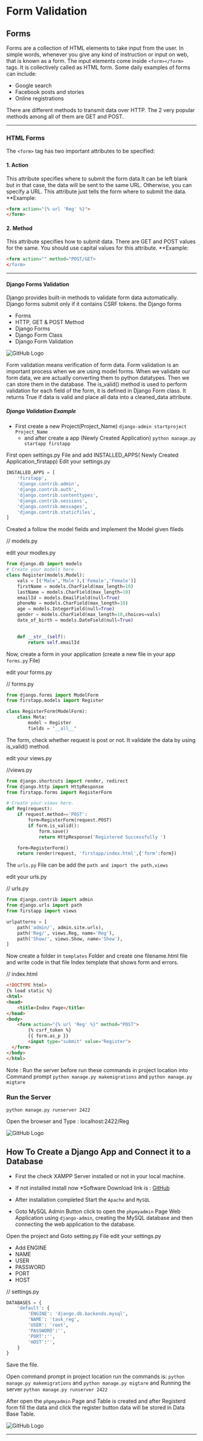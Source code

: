 # Form Validation

## Forms
Forms are a collection of HTML elements to take input from the user. In simple words, whenever you give any kind of instruction or input on web, that is known as a form.
The input elements come inside ```<form></form>``` tags. It is collectively called as HTML form. 
Some daily examples of forms can include:
* Google search
* Facebook posts and stories
* Online registrations

There are different methods to transmit data over HTTP. The 2 very popular methods among all of them are GET and POST.
____

### HTML Forms

The ``` <form> ``` tag has two important attributes to be specified:

#### 1. Action
This attribute specifies where to submit the form data.It can be left blank but in that case, the data will be sent to the same URL. Otherwise, you can specify a URL. This attribute just tells the form where to submit the data.
**Example:

```html
<form action="{% url 'Reg' %}"> 
</form>
```
#### 2. Method
This attribute specifies how to submit data. There are GET and POST values for the same. You should use capital values for this attribute.
**Example:

```html
<form action="" method="POST/GET>
</form>
```
____

#### Django Forms Validation

Django provides built-in methods to validate form data automatically. Django forms submit only if it contains CSRF tokens.
the Django forms
* Forms
* HTTP, GET & POST Method
* Django Forms
* Django Form Class
* Django Form Validation

![GitHub Logo](/images/Djangoforms.jpg)

Form validation means verification of form data. Form validation is an important process when we are using model forms. When we validate our form data, we are actually converting them to python datatypes. Then we can store them in the database.
The is_valid() method is used to perform validation for each field of the form, it is defined in Django Form class. It returns True if data is valid and place all data into a cleaned_data attribute.

##### Django Validation Example

* First create a new Project(Project_Name)
     ``` django-admin startproject Project_Name ```
  * and after create a app (Newly Created Application)
    ``` python manage.py startapp firstapp ```
    
First open settings.py File and add INSTALLED_APPS( Newly Created Application_firstapp)
Edit your settings.py
```python
INSTALLED_APPS = [
    'firstapp',
    'django.contrib.admin',
    'django.contrib.auth',
    'django.contrib.contenttypes',
    'django.contrib.sessions',
    'django.contrib.messages',
    'django.contrib.staticfiles',
]
```

Created a follow the model fields and implement the Model given fileds 

// models.py

 edit your modles.py

```python
from django.db import models
# Create your models here.
class Register(models.Model):
	vals = [('Male','Male'),('Female','Female')]
	firstName = models.CharField(max_length=10)
	lastName = models.CharField(max_length=10)
	emailId = models.EmailField(null=True)
	phoneNo = models.CharField(max_length=10)
	age = models.IntegerField(null=True)
	gender = models.CharField(max_length=10,choices=vals)
	date_of_birth = models.DateField(null=True)
	

	def __str__(self):
		return self.emailId
```

Now, create a form in your application (create a new file in your app ``forms.py`` File)

 edit your forms.py

// forms.py

```python
from django.forms import ModelForm
from firstapp.models import Register

class RegisterForm(ModelForm):
	class Meta:
		model = Register
		fields = "__all__"
```

The form, check whether request is post or not. It validate the data by using is_valid() method.

edit your views.py

//views.py
```python
from django.shortcuts import render, redirect
from django.http import HttpResponse
from firstapp.forms import RegisterForm

# Create your views here.
def Reg(request):
	if request.method=='POST':
		form=RegisterForm(request.POST)
		if form.is_valid():
			form.save()
			return HttpResponse('Registered Successfully ')

	form=RegisterForm()
	return render(request, 'firstapp/index.html',{'form':form})
```

The ```urls.py``` File can be add the ```path and import the path,views```

 edit your urls.py
 
// urls.py

```python
from django.contrib import admin
from django.urls import path
from firstapp import views

urlpatterns = [
    path('admin/', admin.site.urls),
    path('Reg/', views.Reg, name='Reg'),
    path('Show/', views.Show, name='Show'),
]
```

Now create a folder in ```templates``` Folder and create one filename.html file and write code in that file 
Index template that shows form and errors.

// index.html
```html
<!DOCTYPE html>
{% load static %}
<html>
<head>
	<title>Index Page</title>
</head>
<body>
	<form action="{% url 'Reg' %}" method="POST">
		{% csrf_token %}
		{{ form.as_p }}
		<input type="submit" value="Register">
  </form>
</body>
</html>
```

Note : Run the server before run these commands in project location into Command prompt
     ```python manage.py makemigrations```
     and
     ```python manage.py migtare```

### Run the Server

```python manage.py runserver 2422```

Open the browser and Type : localhost:2422/Reg

![GitHub Logo](/images/Reg.png)


## How To Create a Django App and Connect it to a Database
* First the check XAMPP Server installed or not in your local machine.
* If not installed install now
	*Software Download link is : [GitHub](https://www.apachefriends.org/download.html)

* After installation completed Start the ``Apache`` and ``MySQL``
* Goto MySQL Admin Button click to open the ```phpmyadmin``` Page
Web Application using ``django-admin``, creating the MySQL database and then connecting the web application to the database.

Open the project and Goto setting.py File 
edit your settings.py
* Add ENGINE
* NAME
* USER
* PASSWORD
* PORT
* HOST
 
// settings.py
```python
DATABASES = {
    'default': {
        'ENGINE': 'django.db.backends.mysql',
        'NAME': 'task_reg',
        'USER': 'root',
        'PASSWORD':'',
        'PORT':'',
        'HOST':'',
    }
}
```
Save the file.

Open command prompt in project location run the commands is:
```python manage.py makemigrations```
     and
```python manage.py migtare```
and Running the server 
``` python manage.py runserver 2422 ```

After open the ```phpmyadmin``` Page and Table is created and after Registerd form fill the data and click the register button data will be stored in Data Base Table.

![GitHub Logo](/images/Reg.png)








____






